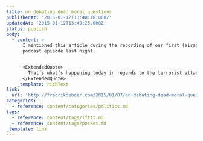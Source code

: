 ```yaml
---
title: on debating dead moral questions
publishedAt: '2015-01-12T13:48:18.000Z'
updatedAt: '2015-01-12T13:49:25.000Z'
status: publish
body:
  - content: >
      I mentioned this article during the recording of our first (airable)
      podcast episode last night.


      <ExtendedQuote>
        That’s what’s happening today in regards to the terrorist attacks in France. We are having a series of loud, impassioned, righteous conversations about questions like “Should people murder?” and “Should we have the right to publish cartoons?” We’re debating, in other words, dead moral questions, and for the same reason we always do: because that debate allows us to ignore the ones that might lead us to a different place than the celebration of our own liberal righteousness. To read the people writing about this attack, this is the fundamental question at hand: were these killings OK? If that were actually a moral question worth asking, then it would provoke disagreement. And yet I see no disagreement. None at all.
      </ExtendedQuote>
    _template: richText
link:
  url: 'http://fredrikdeboer.com/2015/01/07/on-debating-dead-moral-questions/'
categories:
  - reference: content/categories/politics.md
tags:
  - reference: content/tags/ifttt.md
  - reference: content/tags/pocket.md
_template: link
---
```



